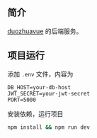 ## 简介
[duozhuavue](https://www.github.com/yikayiyo/duozhuavue-server) 的后端服务。

## 项目运行

添加 `.env` 文件，内容为

```
DB_HOST=your-db-host
JWT_SECRET=your-jwt-secret
PORT=5000
```

安装依赖，运行项目

```bash
npm install && npm run dev
```
